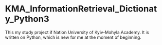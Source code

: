 # KMA_InformationRetrieval_Dictionaty_Python3

This my study project if Nation University of Kyiv-Mohyla Academy. It is written on Python, which is new for me at the moment of beginning.
